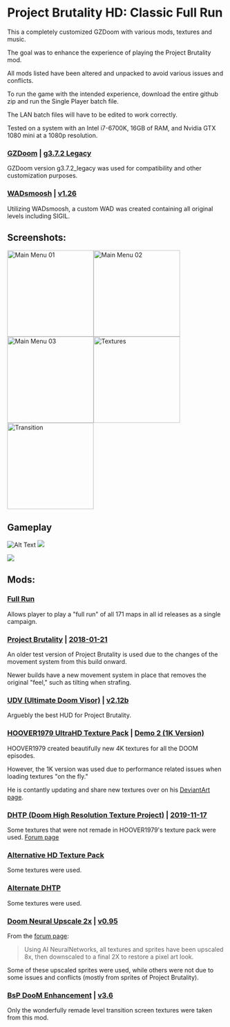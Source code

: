 # Project Brutality HD: Classic Full Run

This a completely customized GZDoom with various mods, textures and music.

The goal was to enhance the experience of playing the Project Brutality mod.

All mods listed have been altered and unpacked to avoid various issues and conflicts.

To run the game with the intended experience, download the entire github zip and run the Single Player batch file.

The LAN batch files will have to be edited to work correctly.

Tested on a system with an Intel i7-6700K, 16GB of RAM, and Nvidia GTX 1080 mini at a 1080p resolution.

### [GZDoom](https://zdoom.org/downloads)  |  [g3.7.2 Legacy](https://zdoom.org/files/gzdoom/bin/gzdoom-bin-3-8-0-legacy-x64.zip)
GZDoom version g3.7.2_legacy was used for compatibility and other customization purposes.

### [WADsmoosh](https://jp.itch.io/wadsmoosh)  |  [v1.26](https://jp.itch.io/wadsmoosh/devlog/178575/wadsmoosh-126-hotfix)
Utilizing WADsmoosh, a custom WAD was created containing all original levels including SIGIL.


## Screenshots:
<img src="https://i.ibb.co/4RP4WQ8/Main-Menu-01.jpg" alt="Main Menu 01" width="200"/><img src="https://i.ibb.co/5vd3XtH/Main-Menu-02.png" alt="Main Menu 02" width="200"/><img src="https://i.ibb.co/XLbXMCw/Main-Menu-03.png" alt="Main Menu 03" width="200"/><img src="https://i.ibb.co/RH4NYkZ/gzdoom-Qo-FPwxm-A19.jpg" alt="Textures" width="200"/><img src="https://i.ibb.co/R23n9Xp/gzdoom-Qy-Sn-O3-KZWE.jpg" alt="Transition" width="200"/>

## Gameplay
![Alt Text](https://s5.gifyu.com/images/Gameplay-01.gif)
![](https://s5.gifyu.com/images/Gameplay-01.gif)

<img src="https://s5.gifyu.com/images/Gameplay-01.gif"/>

## Mods:

### [Full Run](https://jp.itch.io/doom-fullrun)
Allows player to play a "full run" of all 171 maps in all id releases as a single campaign.

### [Project Brutality](https://github.com/pa1nki113r/Project_Brutality)  |  [2018-01-21](https://drive.google.com/file/d/1aRFCJeXDpjTxqYUgz_kNaLjkLVS9I6cK/view)
An older test version of Project Brutality is used due to the changes of the movement system from this build onward.

Newer builds have a new movement system in place that removes the original "feel," such as tilting when strafing.

### [UDV (Ultimate Doom Visor)](https://www.moddb.com/mods/brutal-doom/addons/doomvisor-hud-for-pa1nki113r-v51)  |  [v2.12b](https://mega.nz/folder/ABcWTZzD#urYIFclyyd75l2shnuiigw/file/5B8EGAxL)
Arguebly the best HUD for Project Brutality.

### [HOOVER1979 UltraHD Texture Pack](https://www.moddb.com/mods/hoover1979-ultrahd-doom-texture-pack/downloads)  |  [Demo 2 (1K Version)](https://www.moddb.com/mods/hoover1979-ultrahd-doom-texture-pack/downloads/hoover1979-ultrahd-texture-pack-1k-version)
HOOVER1979 created beautifully new 4K textures for all the DOOM episodes.

However, the 1K version was used due to performance related issues when loading textures "on the fly."

He is contantly updating and share new textures over on his [DeviantArt page](https://www.deviantart.com/hoover1979/gallery/59360732/ultrahd-doom-texture-work).


### [DHTP (Doom High Resolution Texture Project)](https://github.com/KuriKai/DHTP)  |  [2019-11-17](https://www.moddb.com/mods/doom-hd1/downloads/gzdoom-hd-texture-pack1)
Some textures that were not remade in HOOVER1979's texture pack were used. [Forum page](https://talk.dengine.net/discussion/875/dhtp-doom-high-resolution-texture-project)

### [Alternative HD Texture Pack](https://www.moddb.com/mods/doom-hd1/downloads/gzdoom-alternative-hd-texture-pack1)
Some textures were used.

### [Alternate DHTP](https://zandronum.com/forum/viewtopic.php?t=6132)
Some textures were used.

### [Doom Neural Upscale 2x](https://www.moddb.com/mods/oculus-quest-vr-weapons-for-questzdoom/downloads/doom-neural-upscale-2x)  |  [v0.95](https://drive.google.com/file/d/1S2sHfxTfWI1bLp5Zz9D2kfYNU49tkqco/view)
From the [forum page](https://www.doomworld.com/forum/topic/99021-doom-neural-upscale-2x-v-10/):
> Using AI NeuralNetworks, all textures and sprites have been upscaled 8x, then downscaled to a final 2X to restore a pixel art look.

Some of these upscaled sprites were used, while others were not due to some issues and conflicts (mostly from sprites of Project Brutality).


### [BsP DooM Enhancement](https://www.moddb.com/downloads/bsp-doom-enhancement-36)  |  [v3.6](https://www.moddb.com/downloads/bsp-doom-enhancement-36)
Only the wonderfully remade level transition screen textures were taken from this mod.
